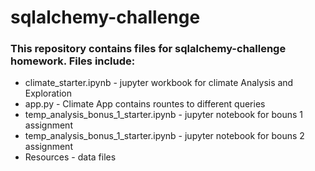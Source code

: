 # sqlalchemy-challenge
### This repository contains files for sqlalchemy-challenge homework. Files include:
* climate_starter.ipynb - jupyter workbook for climate Analysis and Exploration
* app.py - Climate App contains rountes to different queries
* temp_analysis_bonus_1_starter.ipynb - jupyter notebook for bouns 1 assignment
* temp_analysis_bonus_1_starter.ipynb - jupyter notebook for bouns 2 assignment
* Resources - data files
